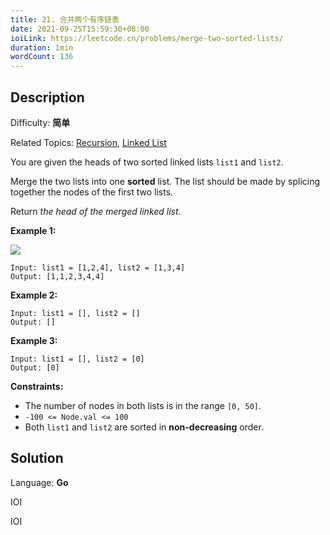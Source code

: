 ```yaml
---
title: 21. 合并两个有序链表
date: 2021-09-25T15:59:30+08:00
ioiLink: https://leetcode.cn/problems/merge-two-sorted-lists/
duration: 1min
wordCount: 136
---
```


## Description

Difficulty: **简单**

Related Topics: [Recursion](https://leetcode.cn/tag/https://leetcode.cn/tag/recursion//), [Linked List](https://leetcode.cn/tag/https://leetcode.cn/tag/linked-list//)


You are given the heads of two sorted linked lists `list1` and `list2`.

Merge the two lists into one **sorted** list. The list should be made by splicing together the nodes of the first two lists.

Return _the head of the merged linked list_.

**Example 1:**

![](https://assets.leetcode.com/uploads/2020/10/03/merge_ex1.jpg)

```
Input: list1 = [1,2,4], list2 = [1,3,4]
Output: [1,1,2,3,4,4]
```

**Example 2:**

```
Input: list1 = [], list2 = []
Output: []
```

**Example 3:**

```
Input: list1 = [], list2 = [0]
Output: [0]
```

**Constraints:**

*   The number of nodes in both lists is in the range `[0, 50]`.
*   `-100 <= Node.val <= 100`
*   Both `list1` and `list2` are sorted in **non-decreasing** order.


## Solution

Language: **Go**

IOI

IOI
